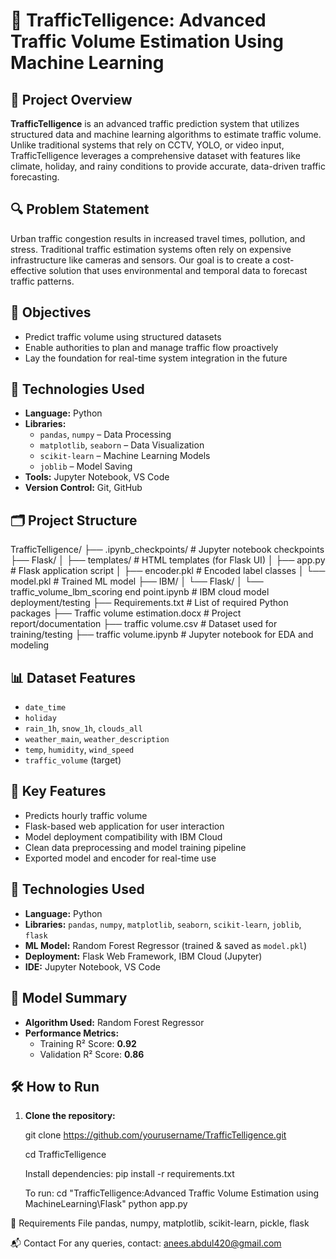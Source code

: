 # 🚦 TrafficTelligence: Advanced Traffic Volume Estimation Using Machine Learning

## 📌 Project Overview

**TrafficTelligence** is an advanced traffic prediction system that utilizes structured data and machine learning algorithms to estimate traffic volume. Unlike traditional systems that rely on CCTV, YOLO, or video input, TrafficTelligence leverages a comprehensive dataset with features like climate, holiday, and rainy conditions to provide accurate, data-driven traffic forecasting.

## 🔍 Problem Statement

Urban traffic congestion results in increased travel times, pollution, and stress. Traditional traffic estimation systems often rely on expensive infrastructure like cameras and sensors. Our goal is to create a cost-effective solution that uses environmental and temporal data to forecast traffic patterns.

## 🎯 Objectives

- Predict traffic volume using structured datasets
- Enable authorities to plan and manage traffic flow proactively
- Lay the foundation for real-time system integration in the future

## 🧠 Technologies Used

- **Language:** Python  
- **Libraries:**  
  - `pandas`, `numpy` – Data Processing  
  - `matplotlib`, `seaborn` – Data Visualization  
  - `scikit-learn` – Machine Learning Models  
  - `joblib` – Model Saving  
- **Tools:** Jupyter Notebook, VS Code  
- **Version Control:** Git, GitHub

## 🗂️ Project Structure
TrafficTelligence/
├── .ipynb_checkpoints/ # Jupyter notebook checkpoints
├── Flask/
│ ├── templates/ # HTML templates (for Flask UI)
│ ├── app.py # Flask application script
│ ├── encoder.pkl # Encoded label classes
│ └── model.pkl # Trained ML model
├── IBM/
│ └── Flask/
│ └── traffic_volume_lbm_scoring end point.ipynb # IBM cloud model deployment/testing
├── Requirements.txt # List of required Python packages
├── Traffic volume estimation.docx # Project report/documentation
├── traffic volume.csv # Dataset used for training/testing
├── traffic volume.ipynb # Jupyter notebook for EDA and modeling


## 📊 Dataset Features

- `date_time`  
- `holiday`  
- `rain_1h`, `snow_1h`, `clouds_all`  
- `weather_main`, `weather_description`  
- `temp`, `humidity`, `wind_speed`  
- `traffic_volume` (target)

## 🧪 Key Features

- Predicts hourly traffic volume
- Flask-based web application for user interaction
- Model deployment compatibility with IBM Cloud
- Clean data preprocessing and model training pipeline
- Exported model and encoder for real-time use

## 🧠 Technologies Used

- **Language:** Python
- **Libraries:** `pandas`, `numpy`, `matplotlib`, `seaborn`, `scikit-learn`, `joblib`, `flask`
- **ML Model:** Random Forest Regressor (trained & saved as `model.pkl`)
- **Deployment:** Flask Web Framework, IBM Cloud (Jupyter)
- **IDE:** Jupyter Notebook, VS Code



## 🚀 Model Summary

- **Algorithm Used:** Random Forest Regressor  
- **Performance Metrics:**  
  - Training R² Score: **0.92**  
  - Validation R² Score: **0.86**

## 🛠️ How to Run

1. **Clone the repository:**

   git clone https://github.com/yourusername/TrafficTelligence.git

    cd TrafficTelligence

   Install dependencies:
    pip install -r requirements.txt

    To run:
    cd "TrafficTelligence:Advanced Traffic Volume Estimation using MachineLearning\Flask"
    python app.py

📄 Requirements File
pandas, numpy, matplotlib, scikit-learn, pickle, flask

📬 Contact
For any queries, contact: anees.abdul420@gmail.com

